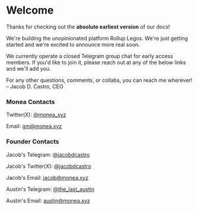 # Welcome

Thanks for checking out the **absolute earliest version** of our docs!

We're building the unopinionated platform Rollup Legos. We're just getting started and we're excited to announce more real soon.

We currently operate a closed Telegram group chat for early access members. If you'd like to join it, please reach out at any of the below links and we'll add you.

For any other questions, comments, or collabs, you can reach me wherever! – Jacob D. Castro, CEO

### Monea Contacts

Twitter(X): [@monea\_xyz](https://x.com/monea\_xyz)

Email: [gm@monea.xyz](mailto:gm@monea.xyz)

### Founder Contacts

Jacob's Telegram: [@jacobdcastro](https://t.me/jacobdcastro)

Jacob's Twitter(X): [@jacobdcastro](https://x.com/jacobdcastro)

Jacob's Email: [jacob@monea.xyz](mailto:jacob@monealabs.xyz)

Austin's Telegram: [@the\_last\_austin](https://t.me/the\_last\_austin)

Austin's Email: [austin@monea.xyz](mailto:austin@monea.xyz)
